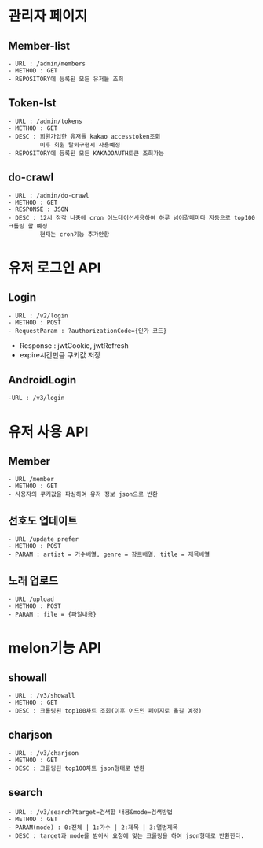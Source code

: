 # 관리자 페이지
## Member-list

````
- URL : /admin/members
- METHOD : GET
- REPOSITORY에 등록된 모든 유저들 조회
````

## Token-lst
````
- URL : /admin/tokens
- METHOD : GET
- DESC : 회원가입한 유저들 kakao accesstoken조회
         이후 회원 탈퇴구현시 사용예정
- REPOSITORY에 등록된 모든 KAKAOOAUTH토큰 조회가능
````

## do-crawl
````
- URL : /admin/do-crawl
- METHOD : GET
- RESPONSE : JSON
- DESC : 12시 정각 나중에 cron 어노테이션사용하여 하루 넘어갈때마다 자동으로 top100 크롤링 할 예정
         현재는 cron기능 추가안함
````

# 유저 로그인 API
## Login
````
- URL : /v2/login
- METHOD : POST
- RequestParam : ?authorizationCode={인가 코드}
````
- Response : jwtCookie, jwtRefresh
- expire시간만큼 쿠키값 저장



## AndroidLogin
````
-URL : /v3/login
````
# 유저 사용 API
## Member
````
- URL /member
- METHOD : GET
- 사용자의 쿠키값을 파싱하여 유저 정보 json으로 반환
````

## 선호도 업데이트
````
- URL /update_prefer
- METHOD : POST
- PARAM : artist = 가수배열, genre = 장르배열, title = 제목배열
````
## 노래 업로드
````
- URL /upload
- METHOD : POST
- PARAM : file = {파일내용}
````


# melon기능 API
## showall
````
- URL : /v3/showall
- METHOD : GET
- DESC : 크롤링된 top100차트 조회(이후 어드민 페이지로 옮길 예정)
````
## charjson
````
- URL : /v3/charjson
- METHOD : GET
- DESC : 크롤링된 top100차트 json형태로 반환
````
## search
````
- URL : /v3/search?target=검색할 내용&mode=검색방법
- METHOD : GET
- PARAM(mode) : 0:전체 | 1:가수 | 2:제목 | 3:앨범제목 
- DESC : target과 mode를 받아서 요청에 맞는 크롤링을 하여 json형태로 반환한다.
````